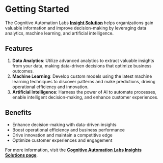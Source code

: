 # Getting Started

The Cognitive Automation Labs [**Insight Solution**](https://cognitiveautomationlabs.com/solutions/insights/) helps organizations gain valuable information and improve decision-making by leveraging data analytics, machine learning, and artificial intelligence.

## Features

1. **Data Analytics**: Utilize advanced analytics to extract valuable insights from your data, making data-driven decisions that optimize business outcomes.
2. **Machine Learning**: Develop custom models using the latest machine learning techniques to discover patterns and make predictions, driving operational efficiency and innovation.
3. **Artificial Intelligence**: Harness the power of AI to automate processes, enable intelligent decision-making, and enhance customer experiences.

## Benefits

- Enhance decision-making with data-driven insights
- Boost operational efficiency and business performance
- Drive innovation and maintain a competitive edge
- Optimize customer experiences and engagement

For more information, visit the [**Cognitive Automation Labs Insights Solutions page**](https://cognitiveautomationlabs.com/solutions/insights/).
